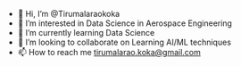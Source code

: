 - 👋 Hi, I’m @Tirumalaraokoka
- 👀 I’m interested in Data Science in Aerospace Engineering
- 🌱 I’m currently learning Data Science
- 💞️ I’m looking to collaborate on Learning AI/ML techniques
- 📫 How to reach me tirumalarao.koka@gmail.com

<!---
Tirumalaraokoka/Tirumalaraokoka is a ✨ special ✨ repository because its `README.md` (this file) appears on your GitHub profile.
You can click the Preview link to take a look at your changes.
--->
